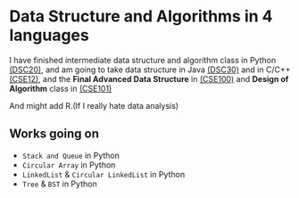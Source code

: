# Data Structure and Algorithms in 4 languages
I have finished intermediate data structure and algorithm class in Python [(DSC20)](https://sites.google.com/a/eng.ucsd.edu/dsc20-winter-2019/class-schedule), and am going to take data structure in Java [(DSC30)](https://sites.google.com/a/eng.ucsd.edu/dsc30-fall-2018/class-schedule) and in C/C++ [(CSE12)](http://ieng6.ucsd.edu/~cs12x/), and the **Final Advanced Data Structure** in [(CSE100)](https://sites.google.com/a/eng.ucsd.edu/cse-100-winter-2019/schedule-and-assignments) and **Design of Algorithm** class in [(CSE101)](https://sites.google.com/a/eng.ucsd.edu/cse-101-winter-2019/website-builder)

And might add R.(If I really hate data analysis)
## Works going on
* `Stack and Queue` in Python
* `Circular Array` in Python 
* `LinkedList` & `Circular LinkedList` in Python
* `Tree` & `BST` in Python
